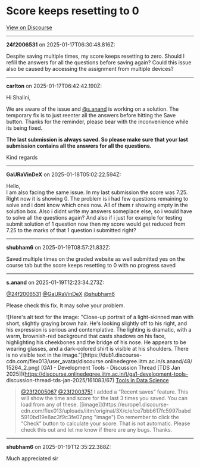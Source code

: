 # Score keeps resetting to 0

[View on Discourse](https://discourse.onlinedegree.iitm.ac.in/t/score-keeps-resetting-to-0/163765)

---
**24f2006531** on 2025-01-17T06:30:48.816Z:

Despite saving multiple times, my score keeps resetting to zero. Should I
refill the answers for all the questions before saving again? Could this issue
also be caused by accessing the assignment from multiple devices?



---
**carlton** on 2025-01-17T06:42:42.190Z:

Hi Shalini,

We are aware of the issue and [@s.anand](/u/s.anand) is working on a solution.
The temporary fix is to just reenter all the answers before hitting the Save
button. Thanks for the reminder, please bear with the inconvenience while its
being fixed.

**The last submission is always saved. So please make sure that your last
submission contains all the answers for all the questions.**

Kind regards



---
**GaURaVinDeX** on 2025-01-18T05:02:22.594Z:

Hello,  
I am also facing the same issue. In my last submission the score was 7.25.
Right now it is showing 0. The problem is i had few questions remaining to
solve and i dont know which ones now. All of them r showing empty in the
solution box. Also i didnt write my answers someplace else, so i would have to
solve all the questions again? And also if i just for example for testing
submit solution of 1 question now then my score would get reduced from 7.25 to
the marks of that 1 question i submitted right?



---
**shubham6** on 2025-01-19T08:57:21.832Z:

Saved multiple times on the graded website as well submitted yes on the course
tab but the score keeps resetting to 0 with no progress saved



---
**s.anand** on 2025-01-19T12:23:34.273Z:

[@24f2006531](/u/24f2006531) [@GaURaVinDeX](/u/gauravindex)
[@shubham6](/u/shubham6)

Please check this fix. It may solve your problem.

![Here's alt text for the image: "Close-up portrait of a light-skinned man
with short, slightly graying brown hair. He's looking slightly off to his
right, and his expression is serious and contemplative. The lighting is
dramatic, with a warm, brownish-red background that casts shadows on his face,
highlighting his cheekbones and the bridge of his nose. He appears to be
wearing glasses, and a dark-colored shirt is visible at his shoulders. There
is no visible text in the image."](https://dub1.discourse-
cdn.com/flex013/user_avatar/discourse.onlinedegree.iitm.ac.in/s.anand/48/15264_2.png)
[GA1 - Development Tools - Discussion Thread [TDS Jan
2025]](https://discourse.onlinedegree.iitm.ac.in/t/ga1-development-tools-
discussion-thread-tds-jan-2025/161083/67) [Tools in Data
Science](/c/courses/tds-kb/34)

> [@23f2005067](/u/23f2005067) [@23f2003751](/u/23f2003751) I added a “Recent
> saves” feature. This will show the time and score for the last 3 times you
> saved. You can load from any of these. [[image]](https://europe1.discourse-
> cdn.com/flex013/uploads/iitm/original/3X/c/e/ce7bbb617fc5997babd5910bd19e8ac3f9c3fe07.png
> "image") Do remember to click the “Check” button to calculate your score.
> That is not automatic. Please check this out and let me know if there are
> any bugs. Thanks.



---
**shubham6** on 2025-01-19T12:35:22.388Z:

Much appreciated sir



